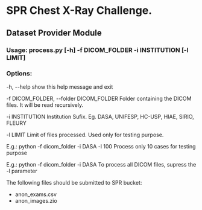 # SPR Chest X-Ray Challenge. 
## Dataset Provider Module

### Usage: process.py [-h] -f DICOM_FOLDER -i INSTITUTION [-l LIMIT]

### Options:

-h, --help            show this help message and exit

-f DICOM_FOLDER, --folder DICOM_FOLDER
                        Folder containing the DICOM files. It will be read
                        recursively.

-i INSTITUTION        Institution Sufix. Eg. DASA, UNIFESP, HC-USP, HIAE,
                        SIRIO, FLEURY

-l LIMIT              Limit of files processed. Used only for testing
                        purpose.

E.g.: python -f dicom_folder -i DASA -l 100
      Process only 10 cases for testing purpose
      
      
E.g.: python -f dicom_folder -i DASA 
      To process all DICOM files, supress the -l parameter
      
      
The following files should be submitted to SPR bucket:
- anon_exams.csv
- anon_images.zio
